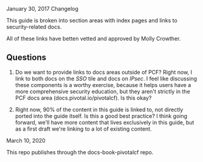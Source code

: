 January 30, 2017
Changelog

This guide is broken into section areas with index pages and links to security-related docs.

All of these links have betten vetted and approved by Molly Crowther.

## Questions

1. Do we want to provide links to docs areas outside of PCF? Right now, I link to both docs on the *SSO* tile and docs on *IPsec*. I feel like discussing these components is a worthy exercise, because it helps users have a more comprehensive security education, but they aren't strictly in the PCF docs area (docs.pivotal.io/pivotalcf). Is this okay?

1. Right now, 90% of the content in this guide is linked to, not directly ported into the guide itself. Is this a good best practice? I think going forward, we'll have more content that lives exclusively in this guide, but as a first draft we're linking to a lot of existing content.

March 10, 2020

This repo publishes through the docs-book-pivotalcf repo. 
